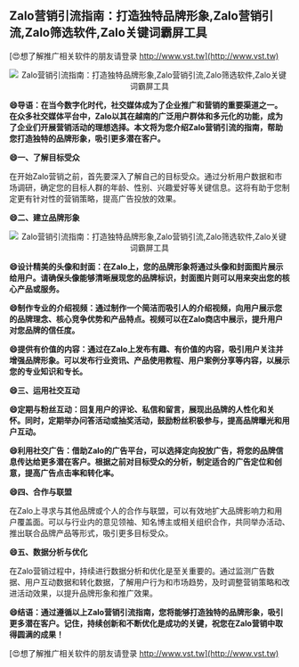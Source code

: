 ## **Zalo营销引流指南：打造独特品牌形象,Zalo营销引流,Zalo筛选软件,Zalo关键词霸屏工具**

[😍想了解推广相关软件的朋友请登录 http://www.vst.tw](http://www.vst.tw)

 <center><img src="https://vst.tw/MP4/tuiguang/png/0.png" alt="Zalo营销引流指南：打造独特品牌形象,Zalo营销引流,Zalo筛选软件,Zalo关键词霸屏工具"></center>

**😄导语：在当今数字化时代，社交媒体成为了企业推广和营销的重要渠道之一。在众多社交媒体平台中，Zalo以其在越南的广泛用户群体和多元化的功能，成为了企业们开展营销活动的理想选择。本文将为您介绍Zalo营销引流的指南，帮助您打造独特的品牌形象，吸引更多潜在客户。**

**😄一、了解目标受众**

在开始Zalo营销之前，首先要深入了解自己的目标受众。通过分析用户数据和市场调研，确定您的目标人群的年龄、性别、兴趣爱好等关键信息。这将有助于您制定更有针对性的营销策略，提高广告投放的效果。

**😄二、建立品牌形象**

 <center><img src="https://vst.tw/MP4/tuiguang/png/5.png" alt="Zalo营销引流指南：打造独特品牌形象,Zalo营销引流,Zalo筛选软件,Zalo关键词霸屏工具"></center>

**😄设计精美的头像和封面：在Zalo上，您的品牌形象将通过头像和封面图片展示给用户。请确保头像能够清晰展现您的品牌标识，封面图片则可以用来突出您的核心产品或服务。**

**😄制作专业的介绍视频：通过制作一个简洁而吸引人的介绍视频，向用户展示您的品牌理念、核心竞争优势和产品特点。视频可以在Zalo商店中展示，提升用户对您品牌的信任度。**

**😄提供有价值的内容：通过在Zalo上发布有趣、有价值的内容，吸引用户关注并增强品牌形象。可以发布行业资讯、产品使用教程、用户案例分享等内容，以展示您的专业知识和专长。**

**😄三、运用社交互动**

**😄定期与粉丝互动：回复用户的评论、私信和留言，展现出品牌的人性化和关怀。同时，定期举办问答活动或抽奖活动，鼓励粉丝积极参与，提高品牌曝光和用户互动。**

**😄利用社交广告：借助Zalo的广告平台，可以选择定向投放广告，将您的品牌信息传达给更多潜在客户。根据之前对目标受众的分析，制定适合的广告定位和创意，提高广告点击率和转化率。**

**😄四、合作与联盟**

在Zalo上寻求与其他品牌或个人的合作与联盟，可以有效地扩大品牌影响力和用户覆盖面。可以与行业内的意见领袖、知名博主或相关组织合作，共同举办活动、推出联合品牌产品等形式，吸引更多目标受众。

**😄五、数据分析与优化**

在Zalo营销过程中，持续进行数据分析和优化是至关重要的。通过监测广告数据、用户互动数据和转化数据，了解用户行为和市场趋势，及时调整营销策略和改进活动效果，以提升品牌形象和推广效果。

**😄结语：通过遵循以上Zalo营销引流指南，您将能够打造独特的品牌形象，吸引更多潜在客户。记住，持续创新和不断优化是成功的关键，祝您在Zalo营销中取得圆满的成果！**

[😍想了解推广相关软件的朋友请登录 http://www.vst.tw](http://www.vst.tw)



